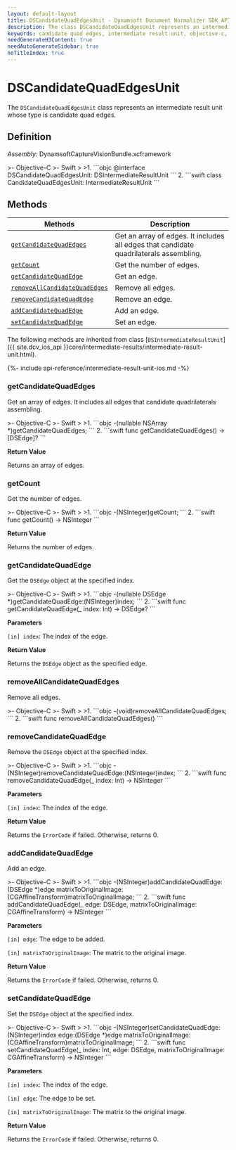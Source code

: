 ```yaml
---
layout: default-layout
title: DSCandidateQuadEdgesUnit - Dynamsoft Document Normalizer SDK API Reference
description: The class DSCandidateQuadEdgesUnit represents an intermediate result unit whose type is candidate quad edges.
keywords: candidate quad edges, intermediate result unit, objective-c, swift
needGenerateH3Content: true
needAutoGenerateSidebar: true
noTitleIndex: true
---
```


# DSCandidateQuadEdgesUnit

The `DSCandidateQuadEdgesUnit` class represents an intermediate result unit whose type is candidate quad edges.

## Definition

*Assembly:* DynamsoftCaptureVisionBundle.xcframework

<div class="sample-code-prefix"></div>
>- Objective-C
>- Swift
>
>1. 
```objc
@interface DSCandidateQuadEdgesUnit: DSIntermediateResultUnit
```
2. 
```swift
class CandidateQuadEdgesUnit: IntermediateResultUnit
```

## Methods

| Methods | Description |
| ------- | ----------- |
| [`getCandidateQuadEdges`](#getcandidatequadedges) | Get an array of edges. It includes all edges that candidate quadrilaterals assembling. |
| [`getCount`](#getcount) | Get the number of edges. |
| [`getCandidateQuadEdge`](#getcandidatequadedge) | Get an edge. |
| [`removeAllCandidateQuadEdges`](#removeallcandidatequadedges) | Remove all edges. |
| [`removeCandidateQuadEdge`](#removecandidatequadedge) | Remove an edge. |
| [`addCandidateQuadEdge`](#addcandidatequadedge) | Add an edge. |
| [`setCandidateQuadEdge`](#setcandidatequadedge) | Set an edge. |

The following methods are inherited from class [`DSIntermediateResultUnit`]({{ site.dcv_ios_api }}core/intermediate-results/intermediate-result-unit.html).

{%- include api-reference/intermediate-result-unit-ios.md -%}

### getCandidateQuadEdges

Get an array of edges. It includes all edges that candidate quadrilaterals assembling.

<div class="sample-code-prefix"></div>
>- Objective-C
>- Swift
>
>1. 
```objc
-(nullable NSArray<DSEdge *> *)getCandidateQuadEdges;
```
2. 
```swift
func getCandidateQuadEdges() -> [DSEdge]?
```

**Return Value**

Returns an array of edges.

### getCount

Get the number of edges.

<div class="sample-code-prefix"></div>
>- Objective-C
>- Swift
>
>1. 
```objc
-(NSInteger)getCount;
```
2. 
```swift
func getCount() -> NSInteger
```

**Return Value**

Returns the number of edges.

### getCandidateQuadEdge

Get the `DSEdge` object at the specified index.

<div class="sample-code-prefix"></div>
>- Objective-C
>- Swift
>
>1. 
```objc
-(nullable DSEdge *)getCandidateQuadEdge:(NSInteger)index;
```
2. 
```swift
func getCandidateQuadEdge(_ index: Int) -> DSEdge?
```

**Parameters**

`[in] index`: The index of the edge.

**Return Value**

Returns the `DSEdge` object as the specified edge.

### removeAllCandidateQuadEdges

Remove all edges.

<div class="sample-code-prefix"></div>
>- Objective-C
>- Swift
>
>1. 
```objc
-(void)removeAllCandidateQuadEdges;
```
2. 
```swift
func removeAllCandidateQuadEdges()
```

### removeCandidateQuadEdge

Remove the `DSEdge` object at the specified index.

<div class="sample-code-prefix"></div>
>- Objective-C
>- Swift
>
>1. 
```objc
-(NSInteger)removeCandidateQuadEdge:(NSInteger)index;
```
2. 
```swift
func removeCandidateQuadEdge(_ index: Int) -> NSInteger
```

**Parameters**

`[in] index`: The index of the edge.

**Return Value**

Returns the `ErrorCode` if failed. Otherwise, returns 0.

### addCandidateQuadEdge

Add an edge.

<div class="sample-code-prefix"></div>
>- Objective-C
>- Swift
>
>1. 
```objc
-(NSInteger)addCandidateQuadEdge:(DSEdge *)edge
           matrixToOriginalImage:(CGAffineTransform)matrixToOriginalImage;
```
2. 
```swift
func addCandidateQuadEdge(_ edge: DSEdge, matrixToOriginalImage: CGAffineTransform) -> NSInteger
```

**Parameters**

`[in] edge`: The edge to be added.

`[in] matrixToOriginalImage`: The matrix to the original image.

**Return Value**

Returns the `ErrorCode` if failed. Otherwise, returns 0.

### setCandidateQuadEdge

Set the `DSEdge` object at the specified index.

<div class="sample-code-prefix"></div>
>- Objective-C
>- Swift
>
>1. 
```objc
-(NSInteger)setCandidateQuadEdge:(NSInteger)index 
                            edge:(DSEdge *)edge
           matrixToOriginalImage:(CGAffineTransform)matrixToOriginalImage;
```
2. 
```swift
func setCandidateQuadEdge(_ index: Int, edge: DSEdge, matrixToOriginalImage: CGAffineTransform) -> NSInteger
```

**Parameters**

`[in] index`: The index of the edge.

`[in] edge`: The edge to be set.

`[in] matrixToOriginalImage`: The matrix to the original image.

**Return Value**

Returns the `ErrorCode` if failed. Otherwise, returns 0.
